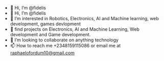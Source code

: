 - 👋 Hi, I’m @fidelis
- 👋 Hi, I’m @fidelis
- 👀 I’m interested in Robotics, Electronics, AI and Machine learning, web development, games devlopment
- 🌱 find projects on Electronics, AI and Machine Learning, Web development and Game development.
- 💞️ I’m looking to collaborate on anything technology
- 📫 How to reach me +2348159115086 or email me at raphaelofordum10@gmail.com
